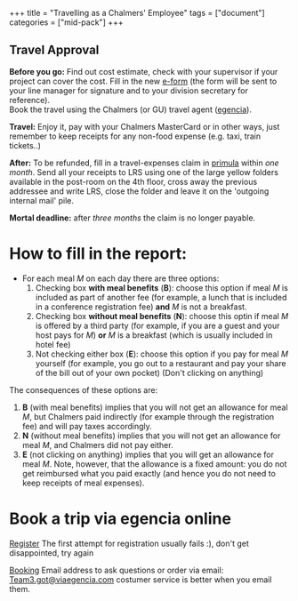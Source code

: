 +++
title =  "Travelling as a Chalmers' Employee"
tags = ["document"]
categories = ["mid-pack"]
+++

## Travel Approval

**Before you go:** Find out cost estimate, check with your supervisor if your project can cover the cost. 
Fill in the new [e-form](https://docs.google.com/forms/d/e/1FAIpQLSdZDN5LPn2lget_3JQWUJImnJMx5TM7WjClmOJmVl2TIcMoyQ/viewform) 
(the form will be sent to your line manager for signature and to your division secretary for reference).  
Book the travel using the Chalmers (or GU) travel agent ([egencia](https://idp.chalmers.se/adfs/ls/?SAMLRequest=hZHNbsIwEIRfxfI9cf5KwCJBtKgqElURhB56qRzHBkuJnWYd6OPXAiLBhR5XnvHMfjud%2FTY1OooOlNEZDv0AI6G5qZTeZ3hXvHpjPMunwJo6aum8twe9ET%2B9AIucUQO9vGS47zQ1DBRQzRoB1HK6nb%2BvaOQHtO2MNdzUGM0BRGdd1IvR0Dei24ruqLjYbVYZPljbAiXkdDr5Yu9aKOZz0xDmUskxJMw5JeN28GK0cD2UZvbcfbCrqvX5gdVOAT4IwioJpAaC0XKR4e%2BEJ6kUcTouR2WVBDJOJzKNZcWCciTLUDoZQC%2BWGizTNsNREKZeGHpRUoQxfZrQJPEnUfqF0fq61rPSF1yPGJQXEdC3olh7649tgdHngN0J8BUyPad3t3Qff8wGpDj%2FB%2BCU3Cbk1%2FH%2Bqvkf&RelayState=Y2FsbEJhY2tVUkw6PTphSFIwY0hNNkx5OTNkM2N1WldkbGJtTnBZUzV6WlM5aGNIQS9jMlZ5ZG1salpUMWxlSFJsY201aGJDWndZV2RsUFV4dloybHVKbTF2WkdVOVptOXliU1p0WVhKclpYUTlVMFU9X3xfY29tcGFueUlkOj06QUg0aDZEREhUUjRTSzhJRkdPZVkwUV98X3NvdXJjZTo9OlJWVT1ffF92YW5pdHlVcmw6PTpvRTVqcWE3djJCUTBKLTJZOXFNTTk5VVFTemJJdEtyTy15ZVNmQ2dQUVN3)). 

**Travel:** Enjoy it, pay with your Chalmers MasterCard or in other ways, just remember to keep receipts for any non-food expense (e.g. taxi, train tickets..)

**After:** To be refunded, fill in a travel-expenses claim in [primula](https://personal.portal.chalmers.se/chalmers/) 
within *one month*. Send all your receipts to LRS using one of the large yellow folders available in the post-room on the 4th floor, 
cross away the previous addressee and write LRS, close the folder and leave it on the 'outgoing internal mail' pile.

**Mortal deadline:** after *three months* the claim is no longer payable. 


# How to fill in the report:

- For each meal _M_ on each day there are three options:
    1. Checking box **with meal benefits** (**B**): choose this option if meal _M_ is included as part of another fee (for example, a lunch that is included in a conference registration fee) **and** _M_ is not a breakfast.
    2. Checking box **without meal benefits** (**N**): choose this optin if meal _M_ is offered by a third party (for example, if you are a guest and your host pays for _M_) **or** _M_ is a breakfast (which is usually included in hotel fee)
    3. Not checking either box (**E**): choose this option if you pay for meal _M_ yourself (for example, you go out to a restaurant and pay your share of the bill out of your own pocket) (Don't clicking on anything)

The consequences of these options are:

1. **B** (with meal benefits) implies that you will not get an allowance for meal _M_, but Chalmers paid indirectly (for example through the registration fee) and will pay taxes accordingly.
2. **N** (without meal benefits) implies that you will not get an allowance for meal _M_, and Chalmers did not pay either.
3. **E** (not clicking on anything) implies that you will get an allowance for meal _M_. Note, however, that the allowance is a fixed amount: you do not get reimbursed what you paid exactly (and hence you do not need to keep receipts of meal expenses).



# Book a trip via egencia online

[Register](http://go.egencia.com/R00y00fT0X003000FrYu6S0)
The first attempt for registration usually fails :), don't get disappointed, try again

[Booking](http://chalmers.egencia.se/app?service=external&page=Login&mode=form&market=SE)
Email address to ask questions or order via email: Team3.got@viaegencia.com costumer service is better when you email them. 
